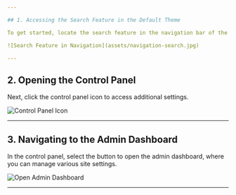 ```yaml
---

## 1. Accessing the Search Feature in the Default Theme

To get started, locate the search feature in the navigation bar of the default theme.

![Search Feature in Navigation](assets/navigation-search.jpg)

---
```


## 2. Opening the Control Panel

Next, click the control panel icon to access additional settings.

![Control Panel Icon](assets/control-panel-button.jpg)

---

## 3. Navigating to the Admin Dashboard

In the control panel, select the button to open the admin dashboard, where you can manage various site settings.

![Open Admin Dashboard](assets/control-panel-admin-dashboard-button.jpg)

---
